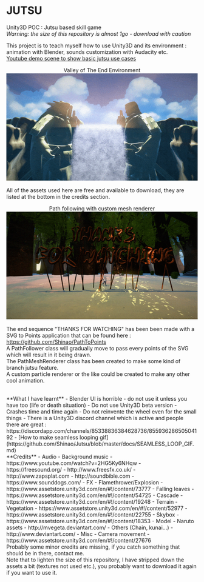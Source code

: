 JUTSU
=====
Unity3D POC : Jutsu based skill game<br>
*Warning: the size of this repository is almost 1go - download with caution*

This project is to teach myself how to use Unity3D and its environment : animation with Blender, sounds customization with Audacity etc.<br>
[Youtube demo scene to show basic jutsu use cases](http://google.com)

<p align="center">
  Valley of The End Environment<br>
  <img src="/docs/ValleyOfTheEnd_Cascade_light.gif"/>
</p>

All of the assets used here are free and available to download, they are listed at the bottom in the credits section.<br>

<p align="center">
  Path following with custom mesh renderer<br>
  <img src="/docs/PathToPoints_light.gif"/>
</p>

The end sequence "THANKS FOR WATCHING" has been been made with a SVG to Points application that can be found here : https://github.com/Shinao/PathToPoints<br>
A PathFollower class will gradually move to pass every points of the SVG which will result in it being drawn.<br>
The PathMeshRenderer class has been created to make some kind of branch jutsu feature.<br>
A custom particle renderer or the like could be created to make any other cool animation.<br>

<br>
**What I have learnt**
- Blender UI is horrible - do not use it unless you have too (life or death situation)
- Do not use Unity3D beta version - Crashes time and time again
- Do not reinvente the wheel even for the small things
- There is a Unity3D discord channel which is active and people there are great : https://discordapp.com/channels/85338836384628736/85593628650504192
- [How to make seamless looping gif](https://github.com/Shinao/Jutsu/blob/master/docs/SEAMLESS_LOOP_GIF.md)

<br>
**Credits**
- Audio
  - Background music - https://www.youtube.com/watch?v=2HG5Ky6NHqw
  - https://freesound.org/
  - http://www.freesfx.co.uk/
  - http://www.zapsplat.com
  - http://soundbible.com
  - https://www.sounddogs.com/
- FX
  - Flamethrower/Explosion - https://www.assetstore.unity3d.com/en/#!/content/73777
  - Falling leaves - https://www.assetstore.unity3d.com/en/#!/content/54725
  - Cascade - https://www.assetstore.unity3d.com/en/#!/content/19248
- Terrain
  - Vegetation - https://www.assetstore.unity3d.com/en/#!/content/52977 - https://www.assetstore.unity3d.com/en/#!/content/22755
  - Skybox - https://www.assetstore.unity3d.com/en/#!/content/18353
- Model
  - Naruto assets - http://mvegeta.deviantart.com/
  - Others (Chain, kunai...) - http://www.deviantart.com/
- Misc
  - Camera movement - https://www.assetstore.unity3d.com/en/#!/content/27676

<br>
Probably some minor credits are missing, if you catch something that should be in there, contact me.<br>
Note that to lighten the size of this repository, I have stripped down the assets a bit (textures not used etc.), you probably want to download it again if you want to use it.
